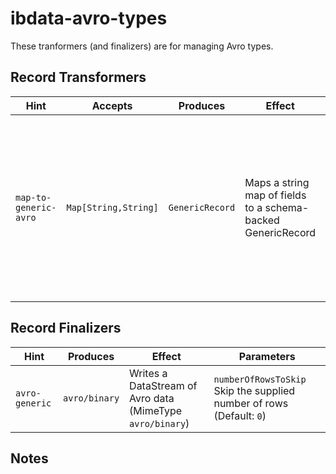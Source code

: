 # ibdata-avro-types

These tranformers (and finalizers) are for managing Avro types.

## Record Transformers

| Hint | Accepts | Produces | Effect | Parameters |
| ---- | ------- | -------- | ------ | ---------- |
| `map-to-generic-avro` | `Map[String,String]` | `GenericRecord` | Maps a string map of fields to a schema-backed GenericRecord | <ul><li>`schema` - Path to schema (avsc)</li><li>`timestamp.formatter` - Timestamp format (Default : [`DateTimeFormatter.ISO_ZONED_DATE_TIME`](https://docs.oracle.com/javase/8/docs/api/java/time/format/DateTimeFormatter.html)) </li><li>`time.formatter` - Time field type formatter (Default: `HH:MM` - 24 hour with hours 00-23 )</li><li>`date.formatter` - Date field type formatter (DEfault: `mm-DD-yy`) </li><li>`locale.language`- Locale (Default: default for system)</li><li>`locale.region` - Locale (Default: default for system)</li> </ul> |


## Record Finalizers

| Hint | Produces | Effect | Parameters |
| ---- | -------- | ------ | ---------- |
| `avro-generic` |  `avro/binary` | Writes a DataStream of Avro data (MimeType `avro/binary`) | `numberOfRowsToSkip` Skip the supplied number of rows (Default: `0`) |


## Notes
